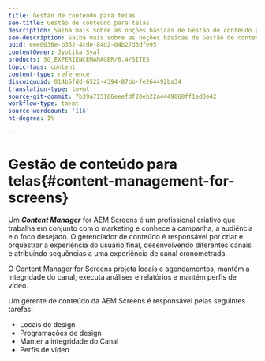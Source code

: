 ```yaml
---
title: Gestão de conteúdo para telas
seo-title: Gestão de conteúdo para telas
description: Saiba mais sobre as noções básicas de Gestão de conteúdo para o Screens.
seo-description: Saiba mais sobre as noções básicas de Gestão de conteúdo para o Screens.
uuid: eee0036e-b352-4cde-84d2-04b27d3dfe95
contentOwner: Jyotika Syal
products: SG_EXPERIENCEMANAGER/6.4/SITES
topic-tags: content
content-type: reference
discoiquuid: 014b5fdd-6522-4394-87bb-fe264492ba34
translation-type: tm+mt
source-git-commit: 7b39a715166eeefdf20eb22a4449068ff1ed0e42
workflow-type: tm+mt
source-wordcount: '116'
ht-degree: 1%

---
```



# Gestão de conteúdo para telas{#content-management-for-screens}

Um ***Content Manager*** for AEM Screens é um profissional criativo que trabalha em conjunto com o marketing e conhece a campanha, a audiência e o foco desejado. O gerenciador de conteúdo é responsável por criar e orquestrar a experiência do usuário final, desenvolvendo diferentes canais e atribuindo sequências a uma experiência de canal cronometrada.

O Content Manager for Screens projeta locais e agendamentos, mantém a integridade do canal, executa análises e relatórios e mantém perfis de vídeo.

Um gerente de conteúdo da AEM Screens é responsável pelas seguintes tarefas:

* Locais de design
* Programações de design
* Manter a integridade do Canal
* Perfis de vídeo

